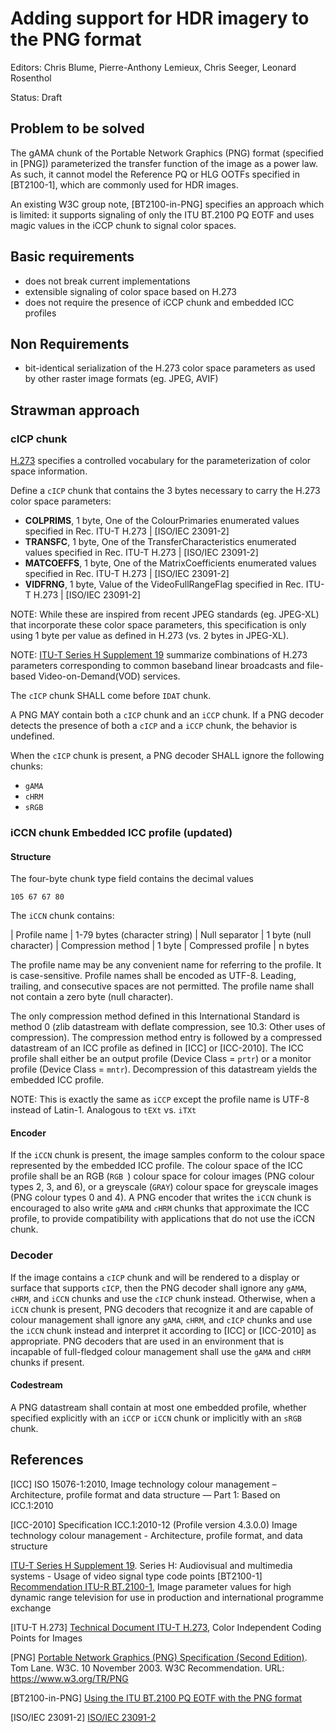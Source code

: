 # Adding support for HDR imagery to the PNG format
Editors: Chris Blume, Pierre-Anthony Lemieux, Chris Seeger, Leonard Rosenthol

Status: Draft

## Problem to be solved
The gAMA chunk of the Portable Network Graphics (PNG) format (specified in [PNG]) parameterized the transfer function of the image as a power law. As such, it cannot model the Reference PQ or HLG OOTFs specified in [BT2100-1], which are commonly used for HDR images.

An existing W3C group note, [BT2100-in-PNG]  specifies an approach which is limited: it supports signaling of only the ITU BT.2100 PQ EOTF and uses magic values in the iCCP chunk to signal color spaces.

## Basic requirements
* does not break current implementations
* extensible signaling of color space based on H.273
* does not require the presence of iCCP chunk and embedded ICC profiles

## Non Requirements
* bit-identical serialization of the H.273 color space parameters as used by other raster image formats (eg. JPEG, AVIF)

## Strawman approach

### cICP chunk

[H.273](https://www.itu.int/rec/T-REC-H.273/en) specifies a controlled vocabulary for the parameterization of color space information.

Define a `cICP` chunk that contains the 3 bytes necessary to carry the H.273 color space parameters:

* **COLPRIMS**, 1 byte, One of the ColourPrimaries enumerated values specified in Rec. ITU-T H.273 | [ISO/IEC 23091-2]
* **TRANSFC**, 1 byte, One of the TransferCharacteristics enumerated values specified in Rec. ITU-T H.273 | [ISO/IEC 23091-2]
* **MATCOEFFS**, 1 byte, One of the MatrixCoefficients enumerated values specified in Rec. ITU-T H.273 | [ISO/IEC 23091-2]
* **VIDFRNG**, 1 byte, Value of the VideoFullRangeFlag specified in Rec. ITU-T H.273 | [ISO/IEC 23091-2]

NOTE: While these are inspired from recent JPEG standards (eg. JPEG-XL) that incorporate these color space parameters, this specification is only using 1 byte per value as defined in H.273 (vs. 2 bytes in JPEG-XL).

NOTE: [ITU-T Series H Supplement 19](https://www.itu.int/rec/T-REC-H.Sup19-201910-I) summarize combinations of H.273 parameters corresponding to common baseband linear broadcasts and file-based Video-on-Demand(VOD) services.

The `cICP` chunk SHALL come before `IDAT` chunk.  

A PNG MAY contain both a `cICP` chunk and an `iCCP` chunk. If a PNG decoder detects the presence of both a `cICP` and a `iCCP` chunk, the behavior is undefined.

When the `cICP` chunk is present, a PNG decoder SHALL ignore the following chunks:
- `gAMA`
- `cHRM` 
- `sRGB` 

### iCCN chunk Embedded ICC profile (updated)

#### Structure

The four-byte chunk type field contains the decimal values

`105 67 67 80`

The `iCCN` chunk contains:

| Profile name |  1-79 bytes (character string)
| Null separator |	1 byte (null character)
| Compression method |	1 byte
| Compressed profile |	n bytes

The profile name may be any convenient name for referring to the profile. It is case-sensitive. Profile names shall be encoded as UTF-8. Leading, trailing, and consecutive spaces are not permitted. The profile name shall not contain a zero byte (null character). 

The only compression method defined in this International Standard is method 0 (zlib datastream with deflate compression, see 10.3: Other uses of compression). The compression method entry is followed by a compressed datastream of an ICC profile as defined in [ICC] or [ICC-2010]. The ICC profile shall either be an output profile (Device Class = `prtr`) or a monitor profile (Device Class = `mntr`). Decompression of this datastream yields the embedded ICC profile.

NOTE: This is exactly the same as `iCCP` except the profile name is UTF-8 instead of Latin-1. Analogous to `tEXt` vs. `iTXt`

#### Encoder

If the `iCCN` chunk is present, the image samples conform to the colour space represented by the embedded ICC profile. The colour space of the ICC profile shall be an RGB (`RGB `) colour space for colour images (PNG colour types 2, 3, and 6), or a greyscale (`GRAY`) colour space for greyscale images (PNG colour types 0 and 4). A PNG encoder that writes the `iCCN` chunk is encouraged to also write `gAMA` and `cHRM` chunks that approximate the ICC profile, to provide compatibility with applications that do not use the iCCN chunk. 

### Decoder

If the image contains a `cICP` chunk and will be rendered to a display or surface that supports `cICP`, then the PNG decoder shall ignore any `gAMA`, `cHRM`, and `iCCN` chunks and use the `cICP` chunk instead. Otherwise, when a `iCCN` chunk is present, PNG decoders that recognize it and are capable of colour management shall ignore any `gAMA`, `cHRM`, and `cICP` chunks and use the `iCCN` chunk instead and interpret it according to [ICC] or [ICC-2010] as appropriate. PNG decoders that are used in an environment that is incapable of full-fledged colour management shall use the `gAMA` and `cHRM` chunks if present.

#### Codestream

A PNG datastream shall contain at most one embedded profile, whether specified explicitly with an `iCCP` or `iCCN` chunk or implicitly with an `sRGB` chunk.

## References

[ICC] ISO 15076-1:2010, Image technology colour management – Architecture, profile format and data structure — Part 1: Based on ICC.1:2010

[ICC-2010] Specification ICC.1:2010-12 (Profile version 4.3.0.0) Image technology colour management - Architecture, profile format, and data structure

[ITU-T Series H Supplement 19](https://www.itu.int/rec/T-REC-H.Sup19-201910-I). Series H: Audiovisual and multimedia systems - Usage of video signal type code points
[BT2100-1]
[Recommendation ITU-R BT.2100-1](https://www.itu.int/rec/R-REC-BT.2100), Image parameter values for high dynamic range television for use in production and international programme exchange

[ITU-T H.273]
[Technical Document ITU-T H.273](https://www.itu.int/rec/T-REC-H.273/en), Color Independent Coding Points for Images

[PNG]
[Portable Network Graphics (PNG) Specification (Second Edition)](https://www.w3.org/TR/PNG/). Tom Lane. W3C. 10 November 2003. W3C Recommendation. URL: https://www.w3.org/TR/PNG

[BT2100-in-PNG]
[Using the ITU BT.2100 PQ EOTF with the PNG format](https://www.w3.org/TR/png-hdr-pq/)

[ISO/IEC 23091-2]
[ISO/IEC 23091-2](https://www.iso.org/standard/81546.html)
